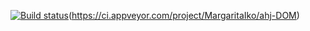 [![Build status](https://ci.appveyor.com/api/projects/status/s4w755a8irutfgbh/branch/main?svg=true)](https://ci.appveyor.com/project/MargaritaIko/ahj-dom/branch/main)(https://ci.appveyor.com/project/MargaritaIko/ahj-DOM)
